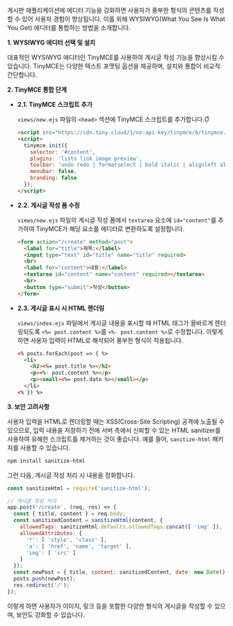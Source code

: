 게시판 애플리케이션에 에디터 기능을 강화하면 사용자가 풍부한 형식의 콘텐츠를 작성할 수 있어 사용자 경험이 향상됩니다. 이를 위해 WYSIWYG(What You See Is What You Get) 에디터를 통합하는 방법을 소개합니다.

**1. WYSIWYG 에디터 선택 및 설치**

대표적인 WYSIWYG 에디터인 TinyMCE를 사용하여 게시글 작성 기능을 향상시킬 수 있습니다. TinyMCE는 다양한 텍스트 포맷팅 옵션을 제공하며, 설치와 통합이 비교적 간단합니다.

**2. TinyMCE 통합 단계**

- **2.1. TinyMCE 스크립트 추가**

  `views/new.ejs` 파일의 `<head>` 섹션에 TinyMCE 스크립트를 추가합니다.

  ```html
  <script src="https://cdn.tiny.cloud/1/no-api-key/tinymce/6/tinymce.min.js" referrerpolicy="origin"></script>
  <script>
    tinymce.init({
      selector: '#content',
      plugins: 'lists link image preview',
      toolbar: 'undo redo | formatselect | bold italic | alignleft aligncenter alignright | bullist numlist outdent indent | link image | preview',
      menubar: false,
      branding: false
    });
  </script>
  ```

- **2.2. 게시글 작성 폼 수정**

  `views/new.ejs` 파일의 게시글 작성 폼에서 `textarea` 요소에 `id="content"`를 추가하여 TinyMCE가 해당 요소를 에디터로 변환하도록 설정합니다.

  ```html
  <form action="/create" method="post">
    <label for="title">제목:</label>
    <input type="text" id="title" name="title" required>
    <br>
    <label for="content">내용:</label>
    <textarea id="content" name="content" required></textarea>
    <br>
    <button type="submit">작성</button>
  </form>
  ```

- **2.3. 게시글 표시 시 HTML 렌더링**

  `views/index.ejs` 파일에서 게시글 내용을 표시할 때 HTML 태그가 올바르게 렌더링되도록 `<%= post.content %>`를 `<%- post.content %>`로 수정합니다. 이렇게 하면 사용자 입력이 HTML로 해석되어 풍부한 형식이 적용됩니다.

  ```html
  <% posts.forEach(post => { %>
    <li>
      <h2><%= post.title %></h2>
      <p><%- post.content %></p>
      <p><small><%= post.date %></small></p>
    </li>
  <% }) %>
  ```

**3. 보안 고려사항**

사용자 입력을 HTML로 렌더링할 때는 XSS(Cross-Site Scripting) 공격에 노출될 수 있으므로, 입력 내용을 저장하기 전에 서버 측에서 신뢰할 수 있는 HTML sanitizer를 사용하여 유해한 스크립트를 제거하는 것이 좋습니다. 예를 들어, `sanitize-html` 패키지를 사용할 수 있습니다.

```bash
npm install sanitize-html
```


그런 다음, 게시글 작성 처리 시 내용을 정화합니다.

```javascript
const sanitizeHtml = require('sanitize-html');

// 게시글 작성 처리
app.post('/create', (req, res) => {
  const { title, content } = req.body;
  const sanitizedContent = sanitizeHtml(content, {
    allowedTags: sanitizeHtml.defaults.allowedTags.concat([ 'img' ]),
    allowedAttributes: {
      '*': [ 'style', 'class' ],
      'a': [ 'href', 'name', 'target' ],
      'img': [ 'src' ]
    }
  });
  const newPost = { title, content: sanitizedContent, date: new Date().toLocaleString() };
  posts.push(newPost);
  res.redirect('/');
});
```


이렇게 하면 사용자가 이미지, 링크 등을 포함한 다양한 형식의 게시글을 작성할 수 있으며, 보안도 강화할 수 있습니다.